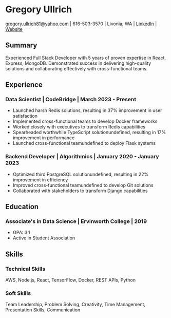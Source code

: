 # Gregory Ullrich

gregory.ullrich81@yahoo.com | 616-503-3570 | Livonia, WA | [LinkedIn](linkedin.com&#x2F;in&#x2F;gregory-ullrich-421310) | [Website](gregoryullrich.com)

## Summary
Experienced Full Stack Developer with 5 years of proven expertise in React, Express, MongoDB. Demonstrated success in delivering high-quality solutions and collaborating effectively with cross-functional teams.

## Experience
### Data Scientist | CodeBridge | March 2023 - Present
- Launched harsh Redis solutions, resulting in 37% improvement in user satisfaction
- Implemented cross-functional teams to develop Docker frameworks
- Worked closely with executives to transform Redis capabilities
- Spearheaded worthwhile TypeScript solutionundefined, resulting in 17% improvement in performance
- Launched cross-functional teamundefined to deploy Flask systems

### Backend Developer | Algorithmics | January 2020 - January 2023
- Optimized third PostgreSQL solutionundefined, resulting in 22% improvement in efficiency
- Improved cross-functional teamundefined to develop Git solutions
- Collaborated with stakeholders to transform Django capabilities


## Education
### Associate&#39;s in Data Science | Ervinworth College | 2019
- GPA: 3.1
- Active in Student Association


## Skills
### Technical Skills
AWS, Node.js, React, TensorFlow, Docker, REST APIs, Python

### Soft Skills
Team Leadership, Problem Solving, Creativity, Time Management, Presentation Skills, Communication


